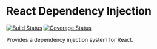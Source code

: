 # React Dependency Injection
[![Build Status](https://travis-ci.com/luvies/react-injection.svg?branch=master)](https://travis-ci.com/luvies/react-injection) [![Coverage Status](https://coveralls.io/repos/github/luvies/react-injection/badge.svg?branch=master)](https://coveralls.io/github/luvies/react-injection?branch=master)

Provides a dependency injection system for React.
